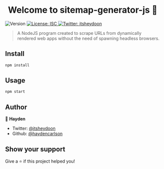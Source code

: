 <h1 align="center">Welcome to sitemap-generator-js 👋</h1>
<p>
  <img alt="Version" src="https://img.shields.io/badge/version-1.0.0-blue.svg?cacheSeconds=2592000" />
  <a href="#" target="_blank">
    <img alt="License: ISC" src="https://img.shields.io/badge/License-ISC-yellow.svg" />
  </a>
  <a href="https://twitter.com/itsheydoon" target="_blank">
    <img alt="Twitter: itsheydoon" src="https://img.shields.io/twitter/follow/itsheydoon.svg?style=social" />
  </a>
</p>

> A NodeJS program created to scrape URLs from dynamically rendered web apps without the need of spawning headless browsers. 

## Install

```sh
npm install
```

## Usage

```sh
npm start
```

## Author

👤 **Hayden**

* Twitter: [@itsheydoon](https://twitter.com/itsheydoon)
* Github: [@haydencarlson](https://github.com/haydencarlson)

## Show your support

Give a ⭐️ if this project helped you!